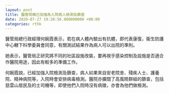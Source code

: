 ```yaml
---
layout: post
title: 醫管局稱已加強為入院病人檢測及篩查
date: 2020-07-27 19:28:56.000000000 +08:00
categories: rthk
---
```


醫管局總行政經理何婉霞表示，若在病人體內驗出有抗體，即代表康復，衞生防護中心轄下科學委員會同意，有關測試結果作為病人可以出院的準則。

她表示，醫管局正研究將不同的社區設施改裝，要再視乎感染控制及設施是否適合作醫院用途，因此有較多的準備工作。

何婉霞說，已經加強入院檢測及篩查，病人如果來自安老院舍、殘疾人士、護養院、精神病院等，入院時會安排病毒檢測。醫院亦擴闊了高風險群組的篩查，包括慈雲山居民及的士司機等，即使他們入院時沒有病徵，亦會為他們做檢測。
